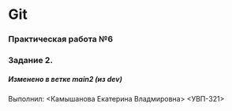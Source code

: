 # Git
### Практическая работа №6
### Задание 2.
##### Изменено в ветке main2 (из dev)
Выполнил:
<Камышанова Екатерина Владмировна>
<УВП-321>
